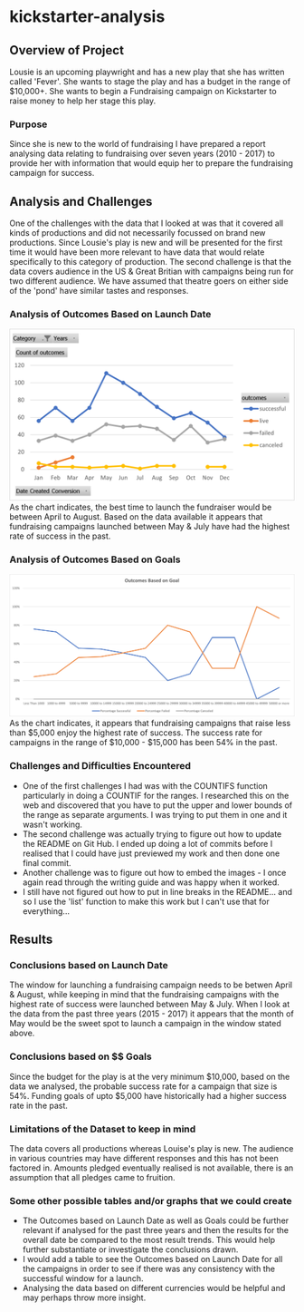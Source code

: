 # kickstarter-analysis
## Overview of Project
Lousie is an upcoming playwright and has a new play that she has written called 'Fever'. She wants to stage the play and has a budget in the range of $10,000+. She wants to begin a Fundraising campaign on Kickstarter to raise money to help her stage this play.
### Purpose
Since she is new to the world of fundraising I have prepared a report analysing data relating to fundraising over seven years (2010 - 2017) to provide her with information that would equip her to prepare the fundraising campaign for success. 
## Analysis and Challenges
One of the challenges with the data that I looked at was that it covered all kinds of productions and did not necessarily focussed on brand new productions. Since Lousie's play is new and will be presented for the first time it would have been more relevant to have data that would relate specifically to this category of production.
The second challenge is that the data covers audience in the US & Great Britian with campaigns being run for two different audience. We have assumed that theatre goers on either side of the 'pond' have similar tastes and responses.
### Analysis of Outcomes Based on Launch Date
![Chart of Outcomes based on Launch Date](https://github.com/lallben/kickstarter-analysis/blob/main/Theater_Outcomes_vs_Launch.png)
As the chart indicates, the best time to launch the fundraiser would be between April to August. Based on the data available it appears that fundraising campaigns launched between May & July have had the highest rate of success in the past.
### Analysis of Outcomes Based on Goals
![Chart of Outcomes based on Launch Date](https://github.com/lallben/kickstarter-analysis/blob/main/Outcomes_vs_Goals.png)
As the chart indicates, it appears that fundraising campaigns that raise less than $5,000 enjoy the highest rate of success. The success rate for campaigns in the range of $10,000 - $15,000 has been 54% in the past.
### Challenges and Difficulties Encountered
- One of the first challenges I had was with the COUNTIFS function particularly in doing a COUNTIF for the ranges. I researched this on the web and discovered that you have to put the upper and lower bounds of the range as separate arguments. I was trying to put them in one and it wasn't working.
- The second challenge was actually trying to figure out how to update the README on Git Hub. I ended up doing a lot of commits before I realised that I could have just previewed my work and then done one final commit.
- Another challenge was to figure out how to embed the images - I once again read through the writing guide and was happy when it worked.
- I still have not figured out how to put in line breaks in the README... and so I use the 'list' function to make this work but I can't use that for everything...
## Results
### Conclusions based on Launch Date
The window for launching a fundraising campaign needs to be betwen April & August, while keeping in mind that the fundraising campaigns with the highest rate of success were launched between May & July.
When I look at the data from the past three years (2015 - 2017) it appears that the month of May would be the sweet spot to launch a campaign in the window stated above.
### Conclusions based on $$ Goals
Since the budget for the play is at the very minimum $10,000, based on the data we analysed, the probable success rate for a campaign that size is 54%. Funding goals of upto $5,000 have historically had a higher success rate in the past.
### Limitations of the Dataset to keep in mind
The data covers all productions whereas Louise's play is new.
The audience in various countries may have different responses and this has not been factored in.
Amounts pledged eventually realised is not available, there is an assumption that all pledges came to fruition.
### Some other possible tables and/or graphs that we could create
- The Outcomes based on Launch Date as well as Goals could be further relevant if analysed for the past three years and then the results for the overall date be compared to the most result trends. This would help further substantiate or investigate the conclusions drawn.
- I would add a table to see the Outcomes based on Launch Date for all the campaigns in order to see if there was any consistency with the successful window for a launch.
- Analysing the data based on different currencies would be helpful and may perhaps throw more insight.
